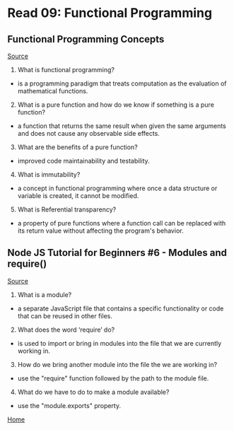 # Read 09: Functional Programming

## Functional Programming Concepts

[Source](https://medium.com/the-renaissance-developer/concepts-of-functional-programming-in-javascript-6bc84220d2aa)

1. What is functional programming?

- is a programming paradigm that treats computation as the evaluation of mathematical functions.

2. What is a pure function and how do we know if something is a pure function?

- a function that returns the same result when given the same arguments and does not cause any observable side effects.

3. What are the benefits of a pure function?

- improved code maintainability and testability.

4. What is immutability?

- a concept in functional programming where once a data structure or variable is created, it cannot be modified.

5. What is Referential transparency?

- a property of pure functions where a function call can be replaced with its return value without affecting the program's behavior.


## Node JS Tutorial for Beginners #6 - Modules and require()

[Source](https://www.youtube.com/watch?v=xHLd36QoS4k)

1. What is a module?

- a separate JavaScript file that contains a specific functionality or code that can be reused in other files.

2. What does the word ‘require’ do?

- is used to import or bring in modules into the file that we are currently working in.

3. How do we bring another module into the file the we are working in?

- use the "require" function followed by the path to the module file.

4. What do we have to do to make a module available?

- use the "module.exports" property.

[Home](https://sfpagalan.github.io/reading-notes/)

